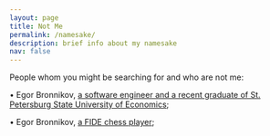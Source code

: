 ```yaml
---
layout: page
title: Not Me
permalink: /namesake/
description: brief info about my namesake
nav: false
---
```


People whom you might be searching for and who are not me:

&#x2022; Egor Bronnikov, [a software engineer and a recent graduate of St. Petersburg State University of Economics](https://github.com/endygamedev);

&#x2022; Egor Bronnikov, [a FIDE chess player](https://ratings.fide.com/profile/44100477);


